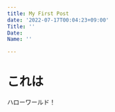 ```yaml
---
title: My First Post
date: '2022-07-17T00:04:23+09:00'
Title: ''
Date: 
Name: ''

---
```

# これは

ハローワールド！